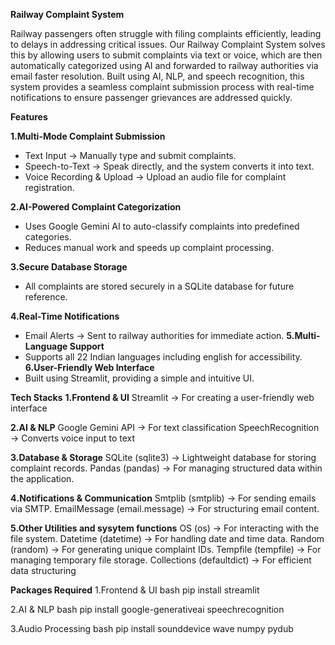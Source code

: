 **Railway Complaint System**

Railway passengers often struggle with filing complaints efficiently, leading to delays in addressing critical issues. Our Railway Complaint System solves this by allowing users to submit complaints via text or voice, which are then automatically categorized using AI and forwarded to railway authorities via email faster resolution.
Built using AI, NLP, and speech recognition, this system provides a seamless complaint submission process with real-time notifications to ensure passenger grievances are addressed quickly.

**Features**

**1.Multi-Mode Complaint Submission**

 - Text Input → Manually type and submit complaints.
 - Speech-to-Text → Speak directly, and the system converts it into text.
 - Voice Recording & Upload → Upload an audio file for complaint registration.
   
**2.AI-Powered Complaint Categorization**
   
 - Uses Google Gemini AI to auto-classify complaints into predefined categories.
 - Reduces manual work and speeds up complaint processing.
   
**3.Secure Database Storage**
 - All complaints are stored securely in a SQLite database for future reference.
   
**4.Real-Time Notifications**
 - Email Alerts → Sent to railway authorities for immediate action.
**5.Multi-Language Support**
 - Supports all 22 Indian languages including english for accessibility.
**6.User-Friendly Web Interface**
 - Built using Streamlit, providing a simple and intuitive UI.

**Tech Stacks**
**1.Frontend & UI**
   Streamlit → For creating a user-friendly web interface

**2.AI & NLP**
   Google Gemini API → For text classification
   SpeechRecognition → Converts voice input to text

**3.Database & Storage**
   SQLite (sqlite3) → Lightweight database for storing complaint records.
   Pandas (pandas) → For managing structured data within the application.

**4️.Notifications & Communication**
   Smtplib (smtplib) → For sending emails via SMTP.
   EmailMessage (email.message) → For structuring email content.

**5️.Other Utilities and sysytem functions**
   OS (os) → For interacting with the file system.
   Datetime (datetime) → For handling date and time data.
   Random (random) → For generating unique complaint IDs.
   Tempfile (tempfile) → For managing temporary file storage.
   Collections (defaultdict) → For efficient data structuring

**Packages Required**
1.Frontend & UI
bash pip install streamlit

2.AI & NLP
bash pip install google-generativeai speechrecognition 

3.Audio Processing
bash pip install sounddevice wave numpy pydub





   



